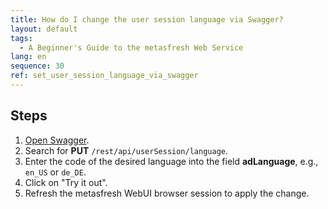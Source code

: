 ```yaml
---
title: How do I change the user session language via Swagger?
layout: default
tags:
  - A Beginner's Guide to the metasfresh Web Service
lang: en
sequence: 30
ref: set_user_session_language_via_swagger
---
```


## Steps
1. [Open Swagger](How_do_I_browse_the_REST_API_using_Swagger).
1. Search for **PUT** `/rest/api/userSession/language`.
1. Enter the code of the desired language into the field **adLanguage**, e.g., `en_US` or `de_DE`.
1. Click on "Try it out".
1. Refresh the metasfresh WebUI browser session to apply the change.
